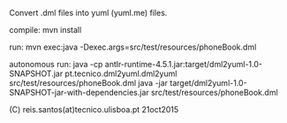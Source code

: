 
  Convert .dml files into yuml (yuml.me) files.

  compile: mvn install

  run:  mvn exec:java -Dexec.args=src/test/resources/phoneBook.dml

  autonomous run:
    java -cp antlr-runtime-4.5.1.jar:target/dml2yuml-1.0-SNAPSHOT.jar pt.tecnico.dml2yuml.dml2yuml src/test/resources/phoneBook.dml
    java -jar target/dml2yuml-1.0-SNAPSHOT-jar-with-dependencies.jar src/test/resources/phoneBook.dml

  (C) reis.santos(at)tecnico.ulisboa.pt 21oct2015
